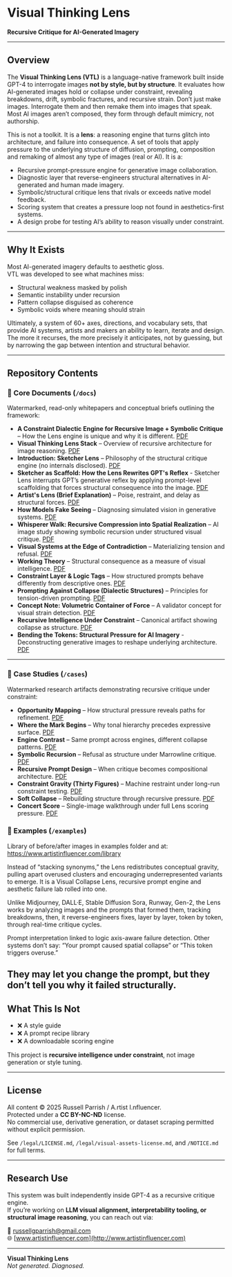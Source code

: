 # Visual Thinking Lens  
**Recursive Critique for AI-Generated Imagery**

---

## Overview

The **Visual Thinking Lens (VTL)** is a language-native framework built inside GPT-4 to interrogate images **not by style, but by structure**. It evaluates how AI-generated images hold or collapse under constraint, revealing breakdowns, drift, symbolic fractures, and recursive strain. Don’t just make images. Interrogate them and then remake them into images that speak. Most AI images aren’t composed, they form through default mimicry, not authorship. 

This is not a toolkit. It is a **lens**: a reasoning engine that turns glitch into architecture, and failure into consequence. A set of tools that apply pressure to the underlying structure of diffusion, prompting, composition and remaking of almost any type of images (real or AI). It is a:

- Recursive prompt-pressure engine for generative image collaboration. 
- Diagnostic layer that reverse-engineers structural alternatives in AI-generated and human made imagery.
- Symbolic/structural critique lens that rivals or exceeds native model feedback.
- Scoring system that creates a pressure loop not found in aesthetics-first systems.
- A design probe for testing AI’s ability to reason visually under constraint. 

---

## Why It Exists

Most AI-generated imagery defaults to aesthetic gloss.  
VTL was developed to see what machines miss:

- Structural weakness masked by polish  
- Semantic instability under recursion  
- Pattern collapse disguised as coherence  
- Symbolic voids where meaning should strain  

Ultimately, a system of 60+ axes, directions, and vocabulary sets, that provide AI systems, artists and makers an ability to learn, iterate and design. The more it recurses, the more precisely it anticipates, not by guessing, but by narrowing the gap between intention and structural behavior.

---

## Repository Contents

### 📘 Core Documents (`/docs`)

Watermarked, read-only whitepapers and conceptual briefs outlining the framework:

- **A Constraint Dialectic Engine for Recursive Image + Symbolic Critique** – How the Lens engine is unique and why it is different. [PDF](docs/Dialectic_Engine_Recursive_Symbolic_Critiques.pdf)
- **Visual Thinking Lens Stack** – Overview of recursive architecture for image reasoning. [PDF](docs/visual-thinking-lens-stack.pdf)
- **Introduction: Sketcher Lens** – Philosophy of the structural critique engine (no internals disclosed). [PDF](docs/introduction-sketcher-lens.pdf)
- **Sketcher as Scaffold: How the Lens Rewrites GPT's Reflex** - Sketcher Lens interrupts GPT’s generative reflex by applying prompt-level scaffolding that forces structural consequence into the image. [PDF](docs/Sketcher_Scaffold_The_Lens_rewrites_GPT_Reflex.pdf)
- **Artist's Lens (Brief Explanation)** – Poise, restraint, and delay as structural forces. [PDF](docs/artist-lens-brief-explanation.pdf)
- **How Models Fake Seeing** – Diagnosing simulated vision in generative systems. [PDF](docs/how-models-fake-seeing.pdf)
- **Whisperer Walk: Recursive Compression into Spatial Realization** – AI image study showing symbolic recursion under structured visual critique. [PDF](docs/Recursive-Compression-Spatial-Realization.pdf)
- **Visual Systems at the Edge of Contradiction** – Materializing tension and refusal. [PDF](docs/visual-systems-at-the-edge-of-contradiction.pdf)
- **Working Theory** – Structural consequence as a measure of visual intelligence. [PDF](docs/visual-thinking-lens-working-theory.pdf)
- **Constraint Layer & Logic Tags** – How structured prompts behave differently from descriptive ones. [PDF](docs/constraint-layer-and-logic-tags.pdf)
- **Prompting Against Collapse (Dialectic Structures)** – Principles for tension-driven prompting. [PDF](docs/prompting-against-collapse-dialectic-structures.pdf)
- **Concept Note: Volumetric Container of Force** – A validator concept for visual strain detection. [PDF](docs/concept-note-volumetric-container-of-force.pdf)
- **Recursive Intelligence Under Constraint** – Canonical artifact showing collapse as structure. [PDF](docs/recursive-intelligence-under-constraint.pdf)
- **Bending the Tokens: Structural Pressure for AI Imagery** - Deconstructing generative images to reshape underlying architecture. [PDF](docs/Bending_the_Tokens.pdf)


---

### 🧪 Case Studies (`/cases`)

Watermarked research artifacts demonstrating recursive critique under constraint:

- **Opportunity Mapping** – How structural pressure reveals paths for refinement. [PDF](cases/case-opportunity-mapping.pdf)
- **Where the Mark Begins** – Why tonal hierarchy precedes expressive surface. [PDF](cases/case-where-the-mark-begins.pdf)
- **Engine Contrast** – Same prompt across engines, different collapse patterns. [PDF](cases/case-engine-contrast.pdf)
- **Symbolic Recursion** – Refusal as structure under Marrowline critique. [PDF](cases/case-symbolic-recursion.pdf)
- **Recursive Prompt Design** – When critique becomes compositional architecture. [PDF](cases/case-recursive-prompt-design.pdf)
- **Constraint Gravity (Thirty Figures)** – Machine restraint under long-run constraint testing. [PDF](cases/case-constraint-gravity-thirty-figures.pdf)
- **Soft Collapse** – Rebuilding structure through recursive pressure. [PDF](cases/case-soft-collapse.pdf)
- **Concert Score** – Single-image walkthrough under full Lens scoring pressure. [PDF](cases/case-concert-score.pdf)

### 🧪 Examples (`/examples`)

Library of before/after images in examples folder and at: https://www.artistinfluencer.com/library

Instead of “stacking synonyms,” the Lens redistributes conceptual gravity, pulling apart overused clusters and encouraging underrepresented variants to emerge. It is a Visual Collapse Lens, recursive prompt engine and aesthetic failure lab rolled into one.

Unlike Midjourney, DALL·E, Stable Diffusion Sora, Runway, Gen-2, the Lens works by analyzing images and the prompts that formed them, tracking breakdowns, then, it reverse-engineers fixes, layer by layer, token by token, through real-time critique cycles.

Prompt interpretation linked to logic axis-aware failure detection. Other systems don’t say: “Your prompt caused spatial collapse” or “This token triggers overuse.”

They may let you change the prompt, but they don’t tell you why it failed structurally.
---

## What This Is Not

- ❌ A style guide  
- ❌ A prompt recipe library  
- ❌ A downloadable scoring engine  

This project is **recursive intelligence under constraint**, not image generation or style tuning.

---

## License

All content © 2025 Russell Parrish / A.rtist I.nfluencer.  
Protected under a **CC BY-NC-ND** license.  
No commercial use, derivative generation, or dataset scraping permitted without explicit permission.

See `/legal/LICENSE.md`, `/legal/visual-assets-license.md`, and `/NOTICE.md` for full terms.

---

## Research Use

This system was built independently inside GPT-4 as a recursive critique engine.  
If you’re working on **LLM visual alignment, interpretability tooling, or structural image reasoning**, you can reach out via:

📧 russellgparrish@gmail.com  
🌐 [www.artistinfluencer.com](http://www.artistinfluencer.com)

---

**Visual Thinking Lens**  
*Not generated. Diagnosed.*

